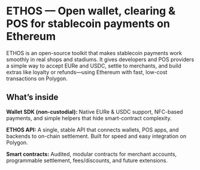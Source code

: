 # ETHOS — Open wallet, clearing & POS for stablecoin payments on Ethereum

ETHOS is an open-source toolkit that makes stablecoin payments work smoothly in real shops and stadiums. It gives developers and POS providers a simple way to accept EURe and USDC, settle to merchants, and build extras like loyalty or refunds—using Ethereum with fast, low-cost transactions on Polygon.

## What’s inside

**Wallet SDK (non-custodial):** Native EURe & USDC support, NFC-based payments, and simple helpers that hide smart-contract complexity.

**ETHOS API:** A single, stable API that connects wallets, POS apps, and backends to on-chain settlement. Built for speed and easy integration on Polygon.

**Smart contracts:** Audited, modular contracts for merchant accounts, programmable settlement, fees/discounts, and future extensions.
